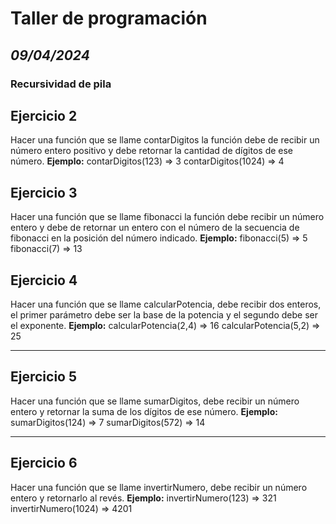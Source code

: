 # Taller de programación
## *09/04/2024*
### Recursividad de pila
## Ejercicio 2
Hacer una función que se llame contarDigitos la función debe de recibir un número entero positivo y debe retornar la cantidad de dígitos de ese número.
**Ejemplo:**
contarDigitos(123) => 3
contarDigitos(1024) => 4

## Ejercicio 3
Hacer una función que se llame fibonacci la función debe recibir un número entero y debe de retornar un entero con el número de la secuencia de fibonacci en la posición del número indicado.
**Ejemplo:**
fibonacci(5) => 5
fibonacci(7) => 13

## Ejercicio 4
Hacer una función que se llame calcularPotencia, debe recibir dos enteros, el primer parámetro debe ser la base de la potencia y el segundo debe ser el exponente.
**Ejemplo:**
calcularPotencia(2,4) => 16
calcularPotencia(5,2) => 25
***
## Ejercicio 5
Hacer una función que se llame sumarDigitos, debe recibir un número entero y retornar la suma de los dígitos de ese número.
**Ejemplo:**
sumarDigitos(124) => 7
sumarDigitos(572) => 14
***
## Ejercicio 6
Hacer una función que se llame invertirNumero, debe recibir un número entero y retornarlo al revés.
**Ejemplo:**
invertirNumero(123) => 321
invertirNumero(1024) => 4201
